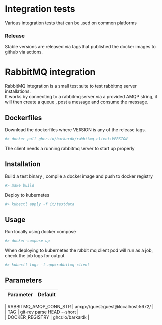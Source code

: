 # Integration tests

Various integration tests that can be used on common platforms  


### Release
Stable versions are released via tags that published the docker images to github via actions.

# RabbitMQ integration
RabbitMQ integration is a small test suite to test rabbitmq server installations.  
It works by connecting to a rabbitmq server via a provided AMQP string, it will then create a queue , post a message and consume the message.

## Dockerfiles
Download the dockerfiles where VERSION is any of the release tags. 
```bash
#> docker pull ghcr.io/barkardk/rabbitmq-client:VERSION
```

The client needs a running rabbitmq server to start up properly   
 


## Installation

Build a test binary , compile a docker image and push to docker registry
```bash
#> make build
```
Deploy to kubernetes
```bash
#> kubectl apply -f it/testdata
```
## Usage
Run locally using docker compose
```bash
#> docker-compose up
```

When deploying to kubernetes the rabbit mq client pod will run as a job, check the job logs for output
```bash
#> kubectl logs -l app=rabbitmq-client
```

## Parameters
|   Parameter | Default   |
|---|---|  

| RABBITMQ_AMQP_CONN_STR  | amqp://guest:guest@localhost:5672/  |  
| TAG  |  git-rev parse HEAD --short |  
| DOCKER_REGISTRY | ghcr.io/barkardk  |  